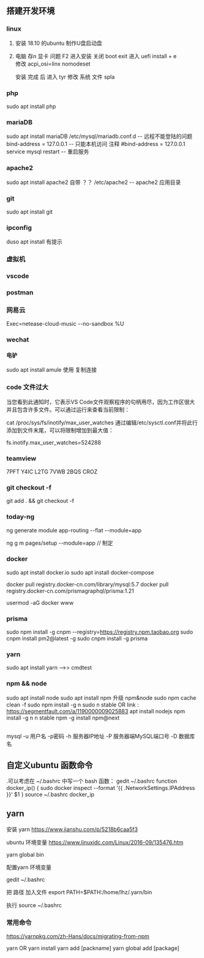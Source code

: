 ##  搭建开发环境

### linux
1. 安装 18.10 的ubuntu
    制作U盘启动盘
2. 电脑 存n 显卡 问题
    F2 进入安装
    关闭 boot
    exit 进入 uefi
    install + e  
        修改 acpi_osi=linx nomodeset
    
    安装 完成 后
        进入 tyr   修改 系统 文件   spla
### php
sudo apt install php
### mariaDB
sudo apt install mariaDB
/etc/mysql/mariadb.conf.d     -- 远程不能登陆的问题
bind-address		= 127.0.0.1 -- 只能本机访问
注释 #bind-address		= 127.0.0.1
service mysql restart   -- 重启服务
### apache2
sudo apt install apache2 自带 ？？
/etc/apache2    -- apache2  应用目录

### git
sudo apt install git
### ipconfig
duso apt install   有提示
### 虚拟机
### vscode
### postman
### 网易云
Exec=netease-cloud-music --no-sandbox %U

### wechat

#### 电驴
sudo apt install amule
使用 复制连接 
### code 文件过大
当您看到此通知时，它表示VS Code文件观察程序的句柄用尽，因为工作区很大并且包含许多文件。可以通过运行来查看当前限制：

cat /proc/sys/fs/inotify/max_user_watches
通过编辑/etc/sysctl.conf并将此行添加到文件末尾，可以将限制增加到最大值：

fs.inotify.max_user_watches=524288


### teamview

7PFT Y4IC L2TG 7VWB 2BQS CROZ


### git checkout -f
git add . && git checkout -f




### today-ng 
ng generate module app-routing --flat --module=app

ng g m pages/setup --module=app // 制定

### docker 

sudo apt install docker.io
sudo apt install docker-compose

docker pull registry.docker-cn.com/library/mysql:5.7
docker pull registry.docker-cn.com/prismagraphql/prisma:1.21

usermod -aG docker www
### prisma

sudo npm install -g cnpm --registry=https://registry.npm.taobao.org
sudo cnpm install pm2@latest -g
sudo cnpm install -g prisma

### yarn 

sudo apt install yarn     -->>  cmdtest

### npm && node

sudo apt install node
sudo apt install npm
升级 npm&node
sudo npm cache clean -f
sudo npm install -g n
sudo n stable
OR 
link : https://segmentfault.com/a/1190000009025883
apt install nodejs
npm install -g n
n stable
npm -g install npm@next

## 
mysql -u 用户名 -p密码 -h 服务器IP地址 -P 服务器端MySQL端口号 -D 数据库名

## 自定义ubuntu 函数命令
.可以考虑在 ~/.bashrc 中写一个 bash 函数：
gedit ~/.bashrc
function docker_ip() {
    sudo docker inspect --format '{{ .NetworkSettings.IPAddress }}' $1
}
source ~/.bashrc 
docker_ip <container-ID>


## yarn
安装 yarn
https://www.jianshu.com/p/5218b6caa5f3

ubuntu 环境变量
https://www.linuxidc.com/Linux/2016-09/135476.htm


yarn global bin

配置yarn 环境变量

gedit ~/.bashrc

把 路径 加入文件
export PATH=$PATH:/home/lhz/.yarn/bin

执行
source ~/.bashrc


### 常用命令

https://yarnpkg.com/zh-Hans/docs/migrating-from-npm

yarn OR yarn install 
yarn add [packname]
yarn global add [package]




